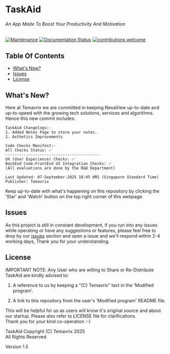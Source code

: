 # TaskAid

###### An App Made To Boost Your Productivity And Motivation

[![Maintenance](https://img.shields.io/badge/Maintained%3F-yes-green.svg)](https://github.com/Temavrix/TaskAid) [![Documentation Status](https://readthedocs.org/projects/ansicolortags/badge/?version=latest)](https://github.com/Temavrix/TaskAid) [![contributions welcome](https://img.shields.io/badge/contributions-welcome-brightgreen.svg?style=flat)](https://github.com/Temavrix/TaskAid/issues)


## Table Of Contents
- [What's New?](#whats-new)
- [Issues](#issues)
- [License](#license)



## What's New?
Here at Temavrix we are committed in keeping NexaView up-to-date and up-to-speed with the growing tech solutions, services and algorithms. Hence this new commit includes:


```
TaskAid Changelogs:-
1. Added Notes Page to store your notes.
2. Asthetics Improvements

Code Checks Manifest:-
All Checks Status: ✅
-----------------------------------------
UX (User Experience) Checks: ✅
BackEnd Code-FrontEnd UI Integration Checks: ✅
(All evaluations are done by the R&D Department)

Last Updated: 07-September-2025 18:45 HRS (Singapore Standard Time)
Publisher: Temavrix
```
Keep up-to-date with what's happening on this repository by clicking the 'Star' and 'Watch' button on the top right corner of this webpage.


## Issues
As this project is still in constant development, if you run into any issues while operating or have any suggestions or features, please feel free to drop by our [issues](https://github.com/Temavrix/TaskAid/issues) section and open a issue and we'll respond within 2-4 working days, Thank you for your understanding.


## License

IMPORTANT NOTE: Any User who are willing to Share or Re-Distribute TaskAid are kindly advised to:

1. A reference to us by keeping a "(C) Temavrix" text in the 'Modified program'.

2. A link to this repository from the user's 'Modified program' README file. 

This will be helpful for us as users will know it's original source and about our startup.
Please also refer to LICENSE file for clarifications.  
Thank you for your kind co-operation :-)

TaskAid Copyright (C) Temavrix 2025  
All Rights Reserved

Version 1.5

